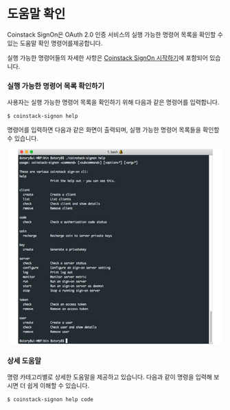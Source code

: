 # 도움말 확인

Coinstack SignOn은 OAuth 2.0 인증 서비스의 실행 가능한 명령어 목록을 확인할 수 있는 도움말 확인 명령어를제공합니다.

실행 가능한 명령어들의 자세한 사항은 [Coinstack SignOn 시작하기](./)에 포함되어 있습니다.

### 실행 가능한 명령어 목록 확인하기

사용자는 실행 가능한 명령어 목록을 확인하기 위해 다음과 같은 명령어를 입력합니다.

```text
$ coinstack-signon help
```

명령어를 입력하면 다음과 같은 화면이 출력되며, 실행 가능한 명령어 목록들을 확인할 수 있습니다.

![](../.gitbook/assets/help.png)

### 상세 도움말

명령 카테고리별로 상세한 도움말을 제공하고 있습니다. 다음과 같이 명령을 입력해 보시면 더 쉽게 이해할 수 있습니다.

```text
$ coinstack-signon help code
```

